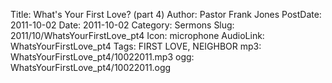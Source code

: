 Title: What's Your First Love? (part 4)
Author: Pastor Frank Jones
PostDate: 2011-10-02
Date: 2011-10-02
Category: Sermons
Slug: 2011/10/WhatsYourFirstLove_pt4
Icon: microphone
AudioLink: WhatsYourFirstLove_pt4
Tags: FIRST LOVE, NEIGHBOR
mp3: WhatsYourFirstLove_pt4/10022011.mp3
ogg: WhatsYourFirstLove_pt4/10022011.ogg
